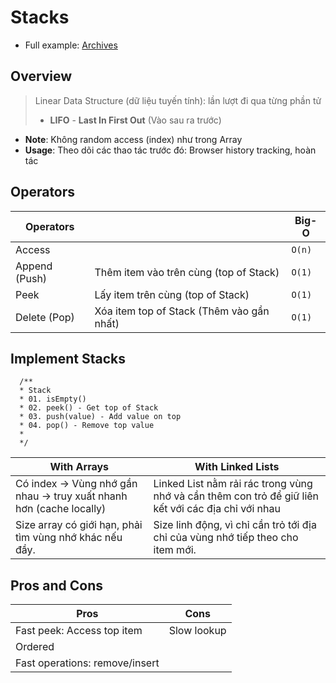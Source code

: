 # Stacks

- Full example: [Archives](archives/)

## Overview

> Linear Data Structure (dữ liệu tuyến tính): lần lượt đi qua từng phần tử
>
> - **LIFO** - **Last In First Out** (Vào sau ra trước)

- **Note**: Không random access (index) như trong Array
- **Usage**: Theo dõi các thao tác trước đó: Browser history tracking, hoàn tác

## Operators

| Operators     |                                           | Big-O  |
| ------------- | ----------------------------------------- | ------ |
| Access        |                                           | `O(n)` |
| Append (Push) | Thêm item vào trên cùng (top of Stack)    | `O(1)` |
| Peek          | Lấy item trên cùng (top of Stack)         | `O(1)` |
| Delete (Pop)  | Xóa item top of Stack (Thêm vào gần nhất) | `O(1)` |

## Implement Stacks

``` text
  /**
  * Stack
  * 01. isEmpty()
  * 02. peek() - Get top of Stack
  * 03. push(value) - Add value on top
  * 04. pop() - Remove top value
  * 
  */
```

| With Arrays                                                        | With Linked Lists                                                                                   |
| ------------------------------------------------------------------ | --------------------------------------------------------------------------------------------------- |
| Có index → Vùng nhớ gần nhau → truy xuất nhanh hơn (cache locally) | Linked List nằm rải rác trong vùng nhớ và cần thêm con trỏ để giữ liên kết với các địa chỉ với nhau |
| Size array có giới hạn, phải tìm vùng nhớ khác nếu đầy.            | Size linh động, vì chỉ cần trỏ tới địa chỉ của vùng nhớ tiếp theo cho item mới.                     |

## Pros and Cons

| Pros                           | Cons        |
| ------------------------------ | ----------- |
| Fast peek: Access top item     | Slow lookup |
| Ordered                        |             |
| Fast operations: remove/insert |             |

